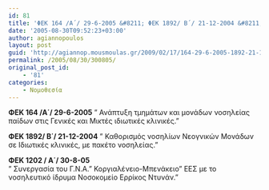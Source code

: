 ```yaml
---
id: 81
title: 'ΦΕΚ 164 /Α΄/ 29-6-2005 &#8211; ΦΕΚ 1892/ Β΄/ 21-12-2004 &#8211; ΦΕΚ 1202 / Α΄/ 30-8-05'
date: '2005-08-30T09:52:23+03:00'
author: agiannopoulos
layout: post
guid: 'http://agiannop.mousmoulas.gr/2009/02/17/164-29-6-2005-1892-21-12-2004-1202-30-8-05/'
permalink: /2005/08/30/300805/
original_post_id:
    - '81'
categories:
    - Νομοθεσία
---
```


**ΦΕΚ 164 /Α΄/ 29-6-2005**  ” Ανάπτυξη τμημάτων και μονάδων νοσηλείας παίδων στις Γενικές και Μικτές ιδιωτικές κλινικές.”

**ΦΕΚ 1892/ Β΄/ 21-12-2004**  ” Καθορισμός νοσηλίων Νεογνικών Μονάδων σε Ιδιωτικές κλινικές, με πακέτο νοσηλείας.”

**ΦΕΚ 1202 / Α΄/ 30-8-05**  
 ” Συνεργασία του Γ.Ν.Α.” Κοργιαλένειο-Μπενάκειο” ΕΕΣ με το νοσηλευτικό ίδρυμα Νοσοκομείο Ερρίκος Ντυνάν.”